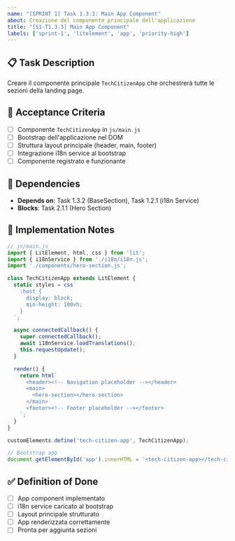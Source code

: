 ```yaml
---
name: "[SPRINT 1] Task 1.3.3: Main App Component"
about: Creazione del componente principale dell'applicazione
title: "[S1-T1.3.3] Main App Component"
labels: ['sprint-1', 'litelement', 'app', 'priority-high']
---
```


## 📋 Task Description

Creare il componente principale `TechCitizenApp` che orchestrerà tutte le sezioni della landing page.

## 🎯 Acceptance Criteria

- [ ] Componente `TechCitizenApp` in `js/main.js`
- [ ] Bootstrap dell'applicazione nel DOM
- [ ] Struttura layout principale (header, main, footer)
- [ ] Integrazione i18n service al bootstrap
- [ ] Componente registrato e funzionante

## 🔗 Dependencies

- **Depends on**: Task 1.3.2 (BaseSection), Task 1.2.1 (i18n Service)
- **Blocks**: Task 2.1.1 (Hero Section)

## 📝 Implementation Notes

```javascript
// js/main.js
import { LitElement, html, css } from 'lit';
import { i18nService } from './i18n/i18n.js';
import './components/hero-section.js';

class TechCitizenApp extends LitElement {
  static styles = css`
    :host {
      display: block;
      min-height: 100vh;
    }
  `;

  async connectedCallback() {
    super.connectedCallback();
    await i18nService.loadTranslations();
    this.requestUpdate();
  }

  render() {
    return html`
      <header><!-- Navigation placeholder --></header>
      <main>
        <hero-section></hero-section>
      </main>
      <footer><!-- Footer placeholder --></footer>
    `;
  }
}

customElements.define('tech-citizen-app', TechCitizenApp);

// Bootstrap app
document.getElementById('app').innerHTML = '<tech-citizen-app></tech-citizen-app>';
```

## ✅ Definition of Done

- [ ] App component implementato
- [ ] i18n service caricato al bootstrap
- [ ] Layout principale strutturato
- [ ] App renderizzata correttamente
- [ ] Pronta per aggiunta sezioni
